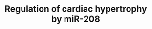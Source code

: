 ---
annotations:
- id: PW:0000296
  parent: disease pathway
  type: Pathway Ontology
  value: hypertrophic cardiomyopathy pathway
authors:
- MLevels
- Susan
- MaintBot
- Mkutmon
- Khanspers
- Lindarieswijk
- Eweitz
description: MicroRNA-208a regulates cardiac hypertrophy pathways in mice. MicroRNAs
  are shown in purple. Knock out and overexpression of miR-208a are shown in blue.
  Processes are shown at the top and include hypertrophy, atrial fibrilation and prolonged
  PR interval & abberand conduction.
last-edited: 2021-05-14
organisms:
- Mus musculus
redirect_from:
- /index.php/Pathway:WP1526
- /instance/WP1526
revision: null
schema-jsonld:
- '@context': https://schema.org/
  '@id': https://wikipathways.github.io/pathways/WP1526.html
  '@type': Dataset
  creator:
    '@type': Organization
    name: WikiPathways
  description: MicroRNA-208a regulates cardiac hypertrophy pathways in mice. MicroRNAs
    are shown in purple. Knock out and overexpression of miR-208a are shown in blue.
    Processes are shown at the top and include hypertrophy, atrial fibrilation and
    prolonged PR interval & abberand conduction.
  keywords:
  - Cx40
  - Gata4
  - Hop
  - Myostatin
  - Trap1
  - beta-MHC
  - miR-208a
  - miR-208b
  license: CC0
  name: Regulation of cardiac hypertrophy by miR-208
seo: CreativeWork
title: Regulation of cardiac hypertrophy by miR-208
wpid: WP1526
---